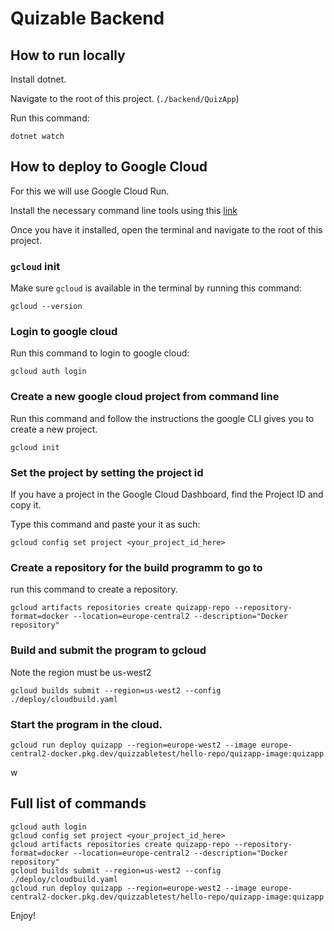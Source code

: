 # Quizable Backend 

## How to run locally 

Install dotnet.

Navigate to the root of this project. (`./backend/QuizApp`)

Run this command: 

```shell
dotnet watch
```

## How to deploy to Google Cloud

For this we will use Google Cloud Run. 

Install the necessary command line tools using this [link](https://cloud.google.com/sdk/docs/install)

Once you have it installed, open the terminal and navigate to the root of this project.

### `gcloud` init

Make sure `gcloud` is available in the terminal by running this command: 

```shell
gcloud --version
```

### Login to google cloud 

Run this command to login to google cloud: 

```shell
gcloud auth login
```

### Create a new google cloud project from command line

Run this command and follow the instructions the google CLI gives you to create a new project.

```
gcloud init
```

### Set the project by setting the project id

If you have a project in the Google Cloud Dashboard, find the Project ID and copy it. 

Type this command and paste your it as such: 

```shell 
gcloud config set project <your_project_id_here>
```

### Create a repository for the build programm to go to

run this command to create a repository.

```shell
gcloud artifacts repositories create quizapp-repo --repository-format=docker --location=europe-central2 --description="Docker repository"
```

### Build and submit the program to gcloud

Note the region must be us-west2

```shell 
gcloud builds submit --region=us-west2 --config ./deploy/cloudbuild.yaml
```

### Start the program in the cloud.

```shell
gcloud run deploy quizapp --region=europe-west2 --image europe-central2-docker.pkg.dev/quizzabletest/hello-repo/quizapp-image:quizapp
```

w

## Full list of commands

```shell 
gcloud auth login
gcloud config set project <your_project_id_here>
gcloud artifacts repositories create quizapp-repo --repository-format=docker --location=europe-central2 --description="Docker repository"
gcloud builds submit --region=us-west2 --config ./deploy/cloudbuild.yaml
gcloud run deploy quizapp --region=europe-west2 --image europe-central2-docker.pkg.dev/quizzabletest/hello-repo/quizapp-image:quizapp
```

Enjoy!



